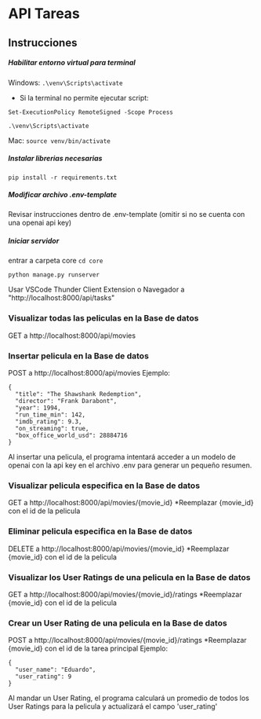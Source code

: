 # API Tareas

## Instrucciones

##### Habilitar entorno virtual para terminal
Windows: `.\venv\Scripts\activate`
* Si la terminal no permite ejecutar script:

`Set-ExecutionPolicy RemoteSigned -Scope Process`

`.\venv\Scripts\activate`

Mac: `source venv/bin/activate`

##### Instalar librerias necesarias
`pip install -r requirements.txt`

##### Modificar archivo .env-template
Revisar instrucciones dentro de .env-template (omitir si no se cuenta con una openai api key)

##### Iniciar servidor
entrar a carpeta core `cd core`

`python manage.py runserver`

Usar VSCode Thunder Client Extension o Navegador a "http://localhost:8000/api/tasks"

### Visualizar todas las peliculas en la Base de datos
GET a http://localhost:8000/api/movies


### Insertar pelicula en la Base de datos
POST a http://localhost:8000/api/movies
Ejemplo:
```
{
  "title": "The Shawshank Redemption",
  "director": "Frank Darabont",
  "year": 1994,
  "run_time_min": 142, 
  "imdb_rating": 9.3,
  "on_streaming": true,
  "box_office_world_usd": 28884716
}
```
Al insertar una pelicula, el programa intentará acceder a un modelo de openai con la api key en el archivo .env para generar un pequeño resumen.

### Visualizar pelicula especifica en la Base de datos
GET a http://localhost:8000/api/movies/{movie_id}
*Reemplazar {movie_id} con el id de la pelicula

### Eliminar pelicula especifica en la Base de datos
DELETE a http://localhost:8000/api/movies/{movie_id}
*Reemplazar {movie_id} con el id de la pelicula

### Visualizar los User Ratings de una pelicula en la Base de datos
GET a http://localhost:8000/api/movies/{movie_id}/ratings
*Reemplazar {movie_id} con el id de la pelicula

### Crear un User Rating de una pelicula en la Base de datos
POST a http://localhost:8000/api/movies/{movie_id}/ratings
*Reemplazar {movie_id} con el id de la tarea principal
Ejemplo:
```
{
  "user_name": "Eduardo",
  "user_rating": 9
}
```
Al mandar un User Rating, el programa calculará un promedio de todos los User Ratings para la pelicula y actualizará el campo 'user_rating'